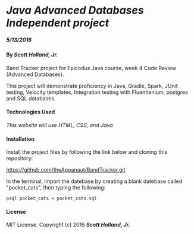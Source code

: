# _Java Advanced Databases Independent project_

##### _5/13/2016_

#### By _**Scott Holland, Jr.**_

Band Tracker project for Epicodus Java course, week 4 Code Review (Advanced Databases).

This project will demonstrate proficiency in Java, Gradle, Spark, JUnit testing, Velocity templates, Integration testing with Fluentlenium, postgres and SQL databases.


#### Technologies Used

_This website will use HTML, CSS, and Java_

#### Installation

Install the project files by following the link below and cloning this repository:

https://github.com/theAppanaut/BandTracker.git

In the terminal, import the datebase by creating a blank datebase called "pocket_cats", then typing the following:

```psql pocket_cats < pocket_cats.sql```

#### License

MIT License. Copyright (c) 2016 **_Scott Holland, Jr._**
